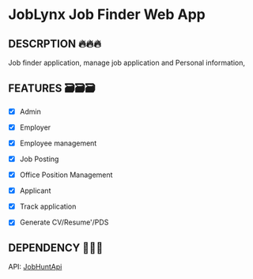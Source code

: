 # JobLynx Job Finder Web App

## DESCRPTION 🔥🔥🔥
<p>
    Job finder application, manage job application and Personal information,
</p>

## FEATURES 🗃️🗃️🗃️
- [x] Admin
- [x] Employer
- [x] Employee management
- [x] Job Posting
- [x] Office Position Management
- [x] Applicant
- [x] Track application
- [x] Generate CV/Resume'/PDS


## DEPENDENCY 💉💉💉
API: <a href="https://github.com/HolliShake/JobHuntApi">JobHuntApi</a>
